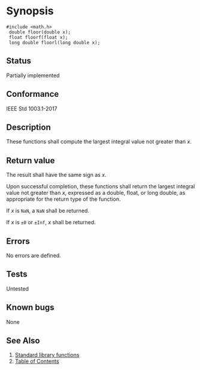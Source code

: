# Synopsis 
`#include <math.h>`</br>
` double floor(double x);`</br>
` float floorf(float x);`</br>
` long double floorl(long double x);`</br>

## Status
Partially implemented
## Conformance
IEEE Std 1003.1-2017
## Description


These functions shall compute the largest integral value not greater than _x_.


## Return value


The result shall have the same sign as _x_.

Upon successful completion, these functions shall return the largest integral value not greater than _x_, expressed as a double, float, or long double, as appropriate for the return type of the function.

If _x_ is `NaN`, a `NaN` shall be returned.

If _x_ is `±0` or `±Inf`, _x_ shall be returned.


## Errors


No errors are defined.



## Tests

Untested

## Known bugs

None

## See Also 
1. [Standard library functions](../README.md)
2. [Table of Contents](../../../README.md)
